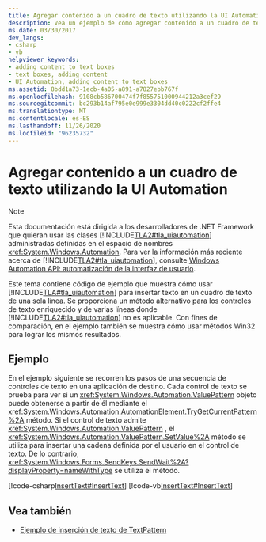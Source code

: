 ```yaml
---
title: Agregar contenido a un cuadro de texto utilizando la UI Automation
description: Vea un ejemplo de cómo agregar contenido a un cuadro de texto de una sola línea mediante la automatización de la interfaz de usuario de Microsoft en .NET.
ms.date: 03/30/2017
dev_langs:
- csharp
- vb
helpviewer_keywords:
- adding content to text boxes
- text boxes, adding content
- UI Automation, adding content to text boxes
ms.assetid: 8bdd1a73-1ecb-4a05-a891-a7827ebb767f
ms.openlocfilehash: 9108cb586700474f7f855751000944212a3cef29
ms.sourcegitcommit: bc293b14af795e0e999e3304dd40c0222cf2ffe4
ms.translationtype: MT
ms.contentlocale: es-ES
ms.lasthandoff: 11/26/2020
ms.locfileid: "96235732"
---
```

# <a name="add-content-to-a-text-box-using-ui-automation"></a>Agregar contenido a un cuadro de texto utilizando la UI Automation

> [!NOTE]
> Esta documentación está dirigida a los desarrolladores de .NET Framework que quieran usar las clases [!INCLUDE[TLA2#tla_uiautomation](../../../includes/tla2sharptla-uiautomation-md.md)] administradas definidas en el espacio de nombres <xref:System.Windows.Automation>. Para ver la información más reciente acerca de [!INCLUDE[TLA2#tla_uiautomation](../../../includes/tla2sharptla-uiautomation-md.md)], consulte [Windows Automation API: automatización de la interfaz de usuario](/windows/win32/winauto/entry-uiauto-win32).  
  
 Este tema contiene código de ejemplo que muestra cómo usar [!INCLUDE[TLA#tla_uiautomation](../../../includes/tlasharptla-uiautomation-md.md)] para insertar texto en un cuadro de texto de una sola línea. Se proporciona un método alternativo para los controles de texto enriquecido y de varias líneas donde [!INCLUDE[TLA2#tla_uiautomation](../../../includes/tla2sharptla-uiautomation-md.md)] no es aplicable. Con fines de comparación, en el ejemplo también se muestra cómo usar métodos Win32 para lograr los mismos resultados.  
  
## <a name="example"></a>Ejemplo  

 En el ejemplo siguiente se recorren los pasos de una secuencia de controles de texto en una aplicación de destino. Cada control de texto se prueba para ver si un <xref:System.Windows.Automation.ValuePattern> objeto puede obtenerse a partir de él mediante el <xref:System.Windows.Automation.AutomationElement.TryGetCurrentPattern%2A> método. Si el control de texto admite <xref:System.Windows.Automation.ValuePattern> , el <xref:System.Windows.Automation.ValuePattern.SetValue%2A> método se utiliza para insertar una cadena definida por el usuario en el control de texto. De lo contrario, <xref:System.Windows.Forms.SendKeys.SendWait%2A?displayProperty=nameWithType> se utiliza el método.  
  
 [!code-csharp[InsertText#InsertText](../../../samples/snippets/csharp/VS_Snippets_Wpf/InsertText/CSharp/Window1.xaml.cs#inserttext)]
 [!code-vb[InsertText#InsertText](../../../samples/snippets/visualbasic/VS_Snippets_Wpf/InsertText/VisualBasic/Window1.xaml.vb#inserttext)]  
  
## <a name="see-also"></a>Vea también

- [Ejemplo de inserción de texto de TextPattern](/previous-versions/dotnet/netframework-3.5/ms771478(v=vs.90))
